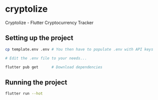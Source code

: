 # cryptolize

Cryptolize - Flutter Cryptocurrency Tracker

## Setting up the project

```sh
cp template.env .env # You then have to populate .env with API keys

# Edit the .env file to your needs...

flutter pub get      # Download dependencies
```

## Running the project

```sh
flutter run --hot  
```

